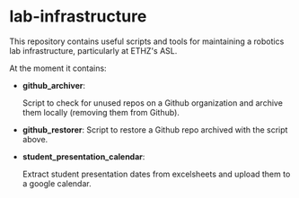 # lab-infrastructure

This repository contains useful scripts and tools for maintaining a robotics lab infrastructure, particularly at ETHZ's ASL.

At the moment it contains: 

- **github_archiver**:

  Script to check for unused repos on a Github organization and archive them locally (removing them from Github).

- **github_restorer**:
  Script to restore a Github repo archived with the script above.

- **student_presentation_calendar**:

  Extract student presentation dates from excelsheets and upload them to a google calendar.

